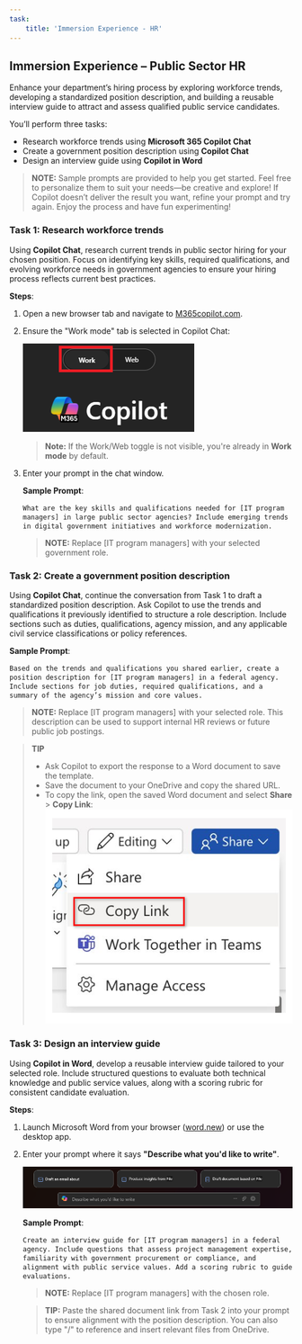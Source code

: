 ```yaml
---
task:
    title: 'Immersion Experience - HR'
---
```


## Immersion Experience – Public Sector HR

Enhance your department’s hiring process by exploring workforce trends, developing a standardized position description, and building a reusable interview guide to attract and assess qualified public service candidates.

You’ll perform three tasks:

- Research workforce trends using **Microsoft 365 Copilot Chat**  
- Create a government position description using **Copilot Chat**  
- Design an interview guide using **Copilot in Word**

> **NOTE:** Sample prompts are provided to help you get started. Feel free to personalize them to suit your needs—be creative and explore! If Copilot doesn’t deliver the result you want, refine your prompt and try again. Enjoy the process and have fun experimenting!

### Task 1: Research workforce trends

Using **Copilot Chat**, research current trends in public sector hiring for your chosen position. Focus on identifying key skills, required qualifications, and evolving workforce needs in government agencies to ensure your hiring process reflects current best practices.

**Steps**:

1. Open a new browser tab and navigate to [M365copilot.com](https://m365copilot.com/).
2. Ensure the "Work mode" tab is selected in Copilot Chat:

    ![screenshot showing Work mode tab.](../Prompts/Media/work-mode.png)

    > **Note:** If the Work/Web toggle is not visible, you're already in **Work mode** by default.

3. Enter your prompt in the chat window.

    **Sample Prompt**:

    ```text
    What are the key skills and qualifications needed for [IT program managers] in large public sector agencies? Include emerging trends in digital government initiatives and workforce modernization.
    ```

    > **NOTE:** Replace [IT program managers] with your selected government role.

### Task 2: Create a government position description

Using **Copilot Chat**, continue the conversation from Task 1 to draft a standardized position description. Ask Copilot to use the trends and qualifications it previously identified to structure a role description. Include sections such as duties, qualifications, agency mission, and any applicable civil service classifications or policy references.

**Sample Prompt**:

```text
Based on the trends and qualifications you shared earlier, create a position description for [IT program managers] in a federal agency. Include sections for job duties, required qualifications, and a summary of the agency’s mission and core values.
```

> **NOTE:** Replace [IT program managers] with your selected role. This description can be used to support internal HR reviews or future public job postings.

> **TIP**  
>
> - Ask Copilot to export the response to a Word document to save the template.  
> - Save the document to your OneDrive and copy the shared URL.  
> - To copy the link, open the saved Word document and select **Share** > **Copy Link**:  
> ![Share link.](../Prompts/Media/share-menu-with-copy-link.png)

### Task 3: Design an interview guide

Using **Copilot in Word**, develop a reusable interview guide tailored to your selected role. Include structured questions to evaluate both technical knowledge and public service values, along with a scoring rubric for consistent candidate evaluation.

**Steps**:

1. Launch Microsoft Word from your browser ([word.new](https://word.new)) or use the desktop app.
2. Enter your prompt where it says **"Describe what you'd like to write"**.

    ![screenshot showing Copilot in Word.](../Prompts/Media/draft-with-copilot.png)

    **Sample Prompt**:

    ```text
    Create an interview guide for [IT program managers] in a federal agency. Include questions that assess project management expertise, familiarity with government procurement or compliance, and alignment with public service values. Add a scoring rubric to guide evaluations.
    ```

    > **NOTE:** Replace [IT program managers] with the chosen role.

    > **TIP:** Paste the shared document link from Task 2 into your prompt to ensure alignment with the position description. You can also type "/" to reference and insert relevant files from OneDrive.
